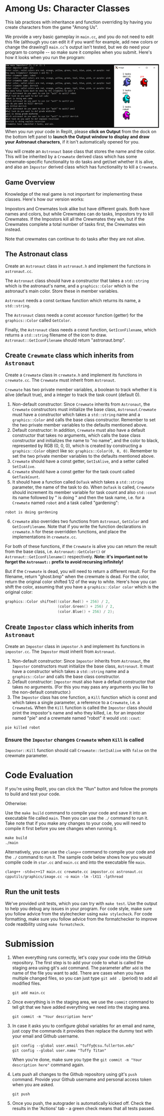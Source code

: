 # Among Us: Character Classes

This lab practices with inheritance and function overriding by having you create characters from the game "Among Us".

We provide a very basic gameplay in ``main.cc``, and you do not need to edit this file (although you can edit it if you want! for example, add new colors or change the drawing!) ``main.cc``'s output isn't tested, but we do need your program to compile -- so make sure it compiles when you submit. Here's how it looks when you run the program:

![screenshot of among us in terminal and x window](tools/among_us_demo.png)
When you run your code in Replit, please **click on Output** from the dock on the bottom left panel to **launch the Output window to display and draw your Astronaut characters**, if it isn't automatically opened for you.

You will create an ``Astronaut`` base class that stores the name and the color. This will be inherited by a ``Crewmate`` derived class which has some crewmate-specific functionality to do tasks and get/set whether it is alive, and also an ``Impostor`` derived class which has functionality to kill a ``Crewmate``.

## Game Overview

Knowledge of the real game is not important for implementing these classes. Here's how our version works:

Impostors and Crewmates look alike but have different goals. Both have names and colors, but while Crewmates can do tasks, Impostors try to kill Crewmates. If the Impostors kill all the Crewmates they win, but if the Crewmates complete a total number of tasks first, the Crewmates win instead.

Note that crewmates can continue to do tasks after they are not alive.

## The Astronaut class

Create an ``Astronaut`` class in ``astronaut.h`` and implement the functions in ``astronaut.cc``.

The ``Astronaut`` class should have a constructor that takes a ``std::string`` which is the astronaut's name, and a ``graphics::Color`` which is the astronaut's main color. Store these in member variables.

``Astronaut`` needs a const ``GetName`` function which returns its name, a ``std::string``.

The ``Astronaut`` class needs a const accessor function (getter) for the ``graphics::Color`` called ``GetColor``.

Finally, the ``Astronaut`` class needs a const function, ``GetIconFilename``, which returns a ``std::string`` filename of the icon to draw. ``Astronaut::GetIconFilename`` should return "astronaut.bmp".

## Create ``Crewmate`` class which inherits from ``Astronaut``

Create a ``Crewmate`` class in ``crewmate.h`` and implement its functions in ``crewmate.cc``. The ``Crewmate`` must inherit from ``Astronaut``.

``Crewmate`` has two private member variables, a boolean to track whether it is alive (default true), and a integer to track the task count (default 0). 

1. Non-default constructor: Since `Crewmate` inherits from `Astronaut`, the `Crewmate` constructors must initialize the base class, `Astronaut`.``Crewmate`` must have a constructor which takes a ``std::string`` name and a ``graphics::Color`` and calls the base class constructor. Remember to set the two private member variables to the defaults mentioned above.
2. Default constructor: In addition, `Crewmate` must also have a default constructor that takes no arguments, which calls the base class constructor and initializes the name to "no name", and the color to black, represented by RGB (0, 0, 0), which is created by constructing a `graphics::Color` object like so: `graphics::Color(0, 0, 0)`. Remember to set the two private member variables to the defaults mentioned above.
3. ``Crewmate`` should have a const getter, ``GetIsAlive``, and a setter called ``SetIsAlive``.
4. ``Crewmate`` should have a const getter for the task count called ``GetTaskCount``.
5. It should have a function called ``DoTask`` which takes a ``std::string`` parameter, the name of the task to do. When ``DoTask`` is called, ``Crewmate`` should increment its member variable for task count and also ``std::cout`` its name followed by " is doing " and then the task name, i.e. for a ``Crewmate`` named ``robot`` and a task called "gardening":

```
robot is doing gardening
```

6. ``Crewmate`` also overrides two functions from ``Astronaut``, ``GetColor`` and ``GetIconFilename``. Note that if you write the function declarations in ``crewmate.h`` for these overridden functions, and place the implementations in ``crewmate.cc``.

For both of these functions, if the ``Crewmate`` is alive you can return the result from the base class, i.e. ``Astronaut::GetColor()`` or ``Astronaut::GetIconFilename()`` respectively. **Note: it's important not to forget the `Astronaut::` prefix to avoid recursing infinitely!**

But if the ``Crewmate`` is dead, you will need to return a different result. For the filename, return "ghost.bmp" when the crewmate is dead. For the color, return the original color shifted 1/2 of the way to white. Here's how you can shift the color, assuming that you have a ``graphics::Color color`` which is the original color:

```cpp
graphics::Color shifted((color.Red() + 256) / 2,
                        (color.Green() + 256) / 2,
                        (color.Blue() + 256) / 2);
```

## Create ``Impostor`` class which inherits from ``Astronaut``

Create an ``Impostor`` class in ``impostor.h`` and implement its functions in ``impostor.cc``. The ``Impostor`` must inherit from ``Astronaut``. 

1. Non-default constructor: Since `Impostor` inherits from `Astronaut`, the `Impostor` constructors must initialize the base class, `Astronaut`. It must have a constructor which takes a ``std::string`` name and a ``graphics::Color`` and calls the base class constructor.
2. Default constructor: `Impostor` must also have a default constructor that takes no arguments. (For this you may pass any arguments you like to the non-default constructor.)
3. The ``Impostor`` class has one function, a ``Kill`` function which is const and  which takes a single parameter, a reference to a ``Crewmate``, i.e. a ``Crewmate&``. When the ``Kill`` function is called the ``Impostor`` class should print the impostor's name and who they killed, i.e. for an impostor named "pie" and a crewmate named "robot" it would ``std::cout``:

```
pie killed robot
```

### Ensure the ``Impostor`` changes ``Crewmate`` when ``Kill`` is called

``Impostor::Kill`` function should call ``Crewmate::SetIsAlive`` with ``false`` on the crewmate parameter.

# Code Evaluation

If you're using Replit, you can click the "Run" button and follow the prompts to build and test your code.

Otherwise:

Use the `make build` command to compile your code and save it into an executable file called `main`.
Then you can use the `./` command to run it. Take note that if you make any changes to your code, you will need to compile it first before you see changes when running it.

```
make build
./main
```

Alternatively, you can use the `clang++` command to compile your code and the `./` command to run it. 
The sample code below shows how you would compile code in `star.cc` and `main.cc` and into the executable file `main`. 

```
clang++ -std=c++17 main.cc crewmate.cc impostor.cc astronaut.cc cpputils/graphics/image.cc -o main -lm -lX11 -lpthread
```

## Run the unit tests

We've provided unit tests, which you can try with ``make test``. Use the output to help you debug any issues in your program.
For code style, make sure you follow advice from the stylechecker using ``make stylecheck``.
For code formatting, make sure you follow advice from the formatchecker to improve code readbility using ``make formatcheck``.

# Submission
1. When everything runs correctly,  let's copy your code into the GitHub repository. The first step is to add your code to what is called the staging area using git's `add` command. The parameter after `add` is the name of the file you want to add. There are cases when you have multiple changed files, so you can just type `git add .` (period) to add all modified files.

    ```
    git add main.cc
    ```
1. Once everything is in the staging area, we use the `commit` command to tell git that we have added everything we need into the staging area.

    ```
    git commit -m "Your description here"
    ```
1. In case it asks you  to configure global variables for an email and name, just copy the commands it provides then replace the dummy text with your email and Github username.

    ```
    git config --global user.email "tuffy@csu.fullerton.edu"
    git config --global user.name "Tuffy Titan"
    ```
    When you're done, make sure you type the `git commit -m "Your description here"` command again.    
1. Lets push all changes to the Github repository using git's `push` command. Provide your Github username and personal access token when you are asked.

    ```
    git push
    ```
1. Once you push, the autograder is automatically kicked off. Check the results in the 'Actions' tab - a green check means that all tests passed.
